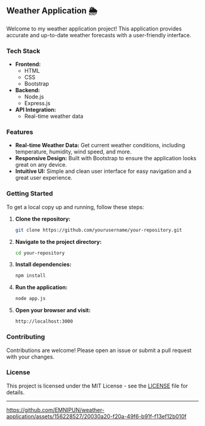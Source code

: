 ## Weather Application 🌦️

Welcome to my weather application project! This application provides accurate and up-to-date weather forecasts with a user-friendly interface.

### Tech Stack

- **Frontend:**
  - HTML
  - CSS
  - Bootstrap
- **Backend:**
  - Node.js
  - Express.js
- **API Integration:**
  - Real-time weather data

### Features

- **Real-time Weather Data:** Get current weather conditions, including temperature, humidity, wind speed, and more.
- **Responsive Design:** Built with Bootstrap to ensure the application looks great on any device.
- **Intuitive UI:** Simple and clean user interface for easy navigation and a great user experience.

### Getting Started

To get a local copy up and running, follow these steps:

1. **Clone the repository:**
   ```bash
   git clone https://github.com/yourusername/your-repository.git
   ```
2. **Navigate to the project directory:**
   ```bash
   cd your-repository
   ```
3. **Install dependencies:**
   ```bash
   npm install
   ```
4. **Run the application:**
   ```bash
   node app.js
   ```
5. **Open your browser and visit:**
   ```
   http://localhost:3000
   ```

### Contributing

Contributions are welcome! Please open an issue or submit a pull request with your changes.

### License

This project is licensed under the MIT License - see the [LICENSE](LICENSE) file for details.

---


https://github.com/EMNIPUN/weather-application/assets/156228527/20030a20-f20a-49f6-b91f-f13ef12b010f
